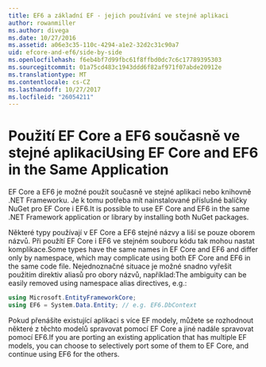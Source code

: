 ```yaml
---
title: EF6 a základní EF - jejich používání ve stejné aplikaci
author: rowanmiller
ms.author: divega
ms.date: 10/27/2016
ms.assetid: a06e3c35-110c-4294-a1e2-32d2c31c90a7
uid: efcore-and-ef6/side-by-side
ms.openlocfilehash: f6eb4bf7d99fbc61f8ffbd0dc7c6c17789395303
ms.sourcegitcommit: 01a75cd483c1943ddd6f82af971f07abde20912e
ms.translationtype: MT
ms.contentlocale: cs-CZ
ms.lasthandoff: 10/27/2017
ms.locfileid: "26054211"
---
```

# <a name="using-ef-core-and-ef6-in-the-same-application"></a><span data-ttu-id="5ce19-102">Použití EF Core a EF6 současně ve stejné aplikaci</span><span class="sxs-lookup"><span data-stu-id="5ce19-102">Using EF Core and EF6 in the Same Application</span></span>

<span data-ttu-id="5ce19-103">EF Core a EF6 je možné použít současně ve stejné aplikaci nebo knihovně .NET Frameworku. Je k tomu potřeba mít nainstalované příslušné balíčky NuGet pro EF Core i EF6.</span><span class="sxs-lookup"><span data-stu-id="5ce19-103">It is possible to use EF Core and EF6 in the same .NET Framework application or library by installing both NuGet packages.</span></span> 

<span data-ttu-id="5ce19-104">Některé typy používají v EF Core a EF6 stejné názvy a liší se pouze oborem názvů. Při použítí EF Core i EF6 ve stejném souboru kódu tak mohou nastat komplikace.</span><span class="sxs-lookup"><span data-stu-id="5ce19-104">Some types have the same names in EF Core and EF6 and differ only by namespace, which may complicate using both EF Core and EF6 in the same code file.</span></span> <span data-ttu-id="5ce19-105">Nejednoznačné situace je možné snadno vyřešit použitím direktiv aliasů pro obory názvů, například:</span><span class="sxs-lookup"><span data-stu-id="5ce19-105">The ambiguity can be easily removed using namespace alias directives, e.g.:</span></span>

``` csharp
using Microsoft.EntityFrameworkCore;
using EF6 = System.Data.Entity; // e.g. EF6.DbContext
```

<span data-ttu-id="5ce19-106">Pokud přenášíte existující aplikaci s více EF modely, můžete se rozhodnout některé z těchto modelů spravovat pomocí EF Core a jiné nadále spravovat pomocí EF6.</span><span class="sxs-lookup"><span data-stu-id="5ce19-106">If you are porting an existing application that has multiple EF models, you can choose to selectively port some of them to EF Core, and continue using EF6 for the others.</span></span>
